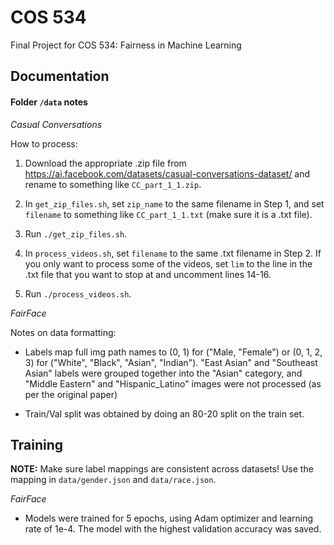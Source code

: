 # COS 534
Final Project for COS 534: Fairness in Machine Learning

## Documentation

#### Folder `/data` notes

*Casual Conversations*

How to process:

1. Download the appropriate .zip file from https://ai.facebook.com/datasets/casual-conversations-dataset/ and rename to something like `CC_part_1_1.zip`.

2. In `get_zip_files.sh`, set `zip_name` to the same filename in Step 1, and set `filename` to something like `CC_part_1_1.txt` (make sure it is a .txt file).

3. Run `./get_zip_files.sh`.

4. In `process_videos.sh`, set `filename` to the same .txt filename in Step 2. If you only want to process some of the videos, set `lim` to the line in the .txt file that you want to stop at and uncomment lines 14-16.

5. Run `./process_videos.sh`.

*FairFace*

Notes on data formatting:

- Labels map full img path names to (0, 1) for ("Male, "Female") or (0, 1, 2, 3) for ("White", "Black", "Asian", "Indian"). "East Asian" and "Southeast Asian" labels were grouped together into the "Asian" category, and "Middle Eastern" and "Hispanic\_Latino" images were not processed (as per the original paper)

- Train/Val split was obtained by doing an 80-20 split on the train set.

## Training

**NOTE:** Make sure label mappings are consistent across datasets! Use the mapping in `data/gender.json` and `data/race.json`.

*FairFace*

- Models were trained for 5 epochs, using Adam optimizer and learning rate of 1e-4. The model with the highest validation accuracy was saved.
